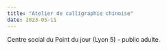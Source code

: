 ```yaml
---
title: "Atelier de calligraphie chinoise"
date: 2023-05-11
---
```


Centre social du Point du jour (Lyon 5) - public adulte.
